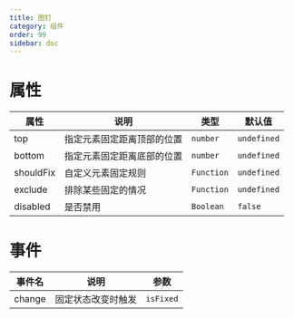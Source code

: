 ```yaml
---
title: 图钉
category: 组件
order: 99 
sidebar: doc
---
```


# 属性

| 属性 | 说明 | 类型 | 默认值 |
| --- | --- | --- | --- |
| top | 指定元素固定距离顶部的位置 | `number` | `undefined` |
| bottom | 指定元素固定距离底部的位置 | `number` | `undefined` |
| shouldFix | 自定义元素固定规则 | `Function` | `undefined` |
| exclude | 排除某些固定的情况 | `Function` | `undefined` |
| disabled | 是否禁用 | `Boolean` | `false` |

# 事件

| 事件名 | 说明 | 参数 |
| --- | --- | --- |
| change | 固定状态改变时触发 | `isFixed` |
